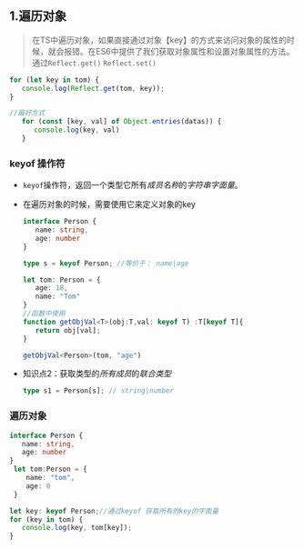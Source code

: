 

## 1.遍历对象

> 在TS中遍历对象，如果直接通过对象【key】的方式来访问对象的属性的时候，就会报错。在ES6中提供了我们获取对象属性和设置对象属性的方法。通过`Reflect.get()`  `Reflect.set()`

```ts
for (let key in tom) {
   console.log(Reflect.get(tom, key));
}

//最好方式
   for (const [key, val] of Object.entries(datas)) {
      console.log(key, val)
   }
```

### keyof 操作符

- `keyof`操作符，返回一个类型它所有*成员名称*的*字符串字面量*。

- 在遍历对象的时候，需要使用它来定义对象的key

  ```ts
  interface Person {
     name: string,
     age: number
  }
  
  type s = keyof Person; //等价于： name|age
  
  let tom: Person = {
     age: 18,
     name: "Tom"
  }
  //函数中使用
  function getObjVal<T>(obj:T,val: keyof T) :T[keyof T]{
     return obj[val];
  }
  
  getObjVal<Person>(tom, "age")
  ```

- 知识点2：获取类型的*所有成员*的*联合类型*

  ```ts
  type s1 = Person[s]; // string|number
  ```

### 遍历对象

```ts
interface Person {
   name: string,
   age: number
}
 let tom:Person = {
    name: "tom",
    age: 0
 }

let key: keyof Person;//通过keyof 获取所有的key的字面量
for (key in tom) {
   console.log(key, tom[key]);
}
```